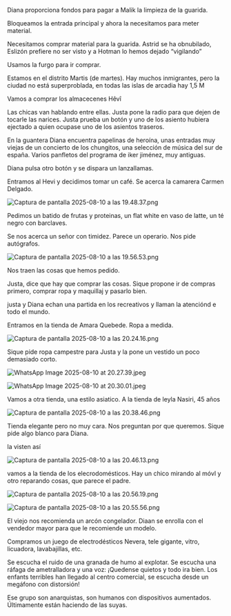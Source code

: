Diana proporciona fondos para pagar a Malik la limpieza de la guarida. 

Bloqueamos la entrada principal y ahora la necesitamos para meter material. 

Necesitamos comprar material para la guarida. Astrid se ha obnubilado, Eslizón prefiere no ser visto y a Hotman lo hemos dejado “vigilando”

Usamos la furgo para ir comprar. 

Estamos en el distrito Martis (de martes). Hay muchos inmigrantes, pero la ciudad no está superproblada, en todas las islas de arcadia hay 1,5 M

Vamos a comprar los almacecenes Hêvî

Las chicas van hablando entre ellas. Justa pone la radio para que dejen de tocarle las narices. Justa prueba un botón y uno de los asiento hubiera ejectado a quien ocupase uno de los asientos traseros. 

En la guantera Diana encuentra papelinas de heroína, unas entradas muy viejas de un concierto de los chungitos, una selección de música del sur de españa. Varios panfletos del programa de iker jiménez, muy antiguas. 

Diana pulsa otro botón y se dispara un lanzallamas. 

Entramos al Hevi y decidimos tomar un café. Se acerca la camarera Carmen Delgado. 

![Captura de pantalla 2025-08-10 a las 19.48.37.png](attachment:a99219f7-0a58-4fb5-90d3-906fba3eed05:Captura_de_pantalla_2025-08-10_a_las_19.48.37.png)

Pedimos un batido de frutas y proteinas, un flat white en vaso de latte, un té negro con barclaves. 

Se nos acerca un señor con timidez. Parece un operario. Nos pide autógrafos. 

![Captura de pantalla 2025-08-10 a las 19.56.53.png](attachment:fe2284a3-9e32-474d-a9f9-868d8b846ae5:Captura_de_pantalla_2025-08-10_a_las_19.56.53.png)

Nos traen las cosas que hemos pedido. 

Justa, dice que hay que comprar las cosas. Sique propone ir de compras primero, comprar ropa y maquillaj y pasarlo bien. 

justa y Diana echan una partida en los recreativos y llaman la atenciónd e todo el mundo. 

Entramos en la tienda de Amara Quebede. Ropa a medida. 

![Captura de pantalla 2025-08-10 a las 20.24.16.png](attachment:a51dcf4f-75a9-41b1-9f22-78ccf901e42d:Captura_de_pantalla_2025-08-10_a_las_20.24.16.png)

Sique pide ropa campestre para Justa y la pone un vestido un poco demasiado corto. 

![WhatsApp Image 2025-08-10 at 20.27.39.jpeg](attachment:1cab6ea2-9d5a-49f6-94e4-d62dba69eb1a:WhatsApp_Image_2025-08-10_at_20.27.39.jpeg)

 

![WhatsApp Image 2025-08-10 at 20.30.01.jpeg](attachment:d1b5d2ba-95da-4d45-a185-9e4ba144d98b:WhatsApp_Image_2025-08-10_at_20.30.01.jpeg)

Vamos a otra tienda, una estilo asiatico. A la tienda de leyla Nasiri, 45 años

![Captura de pantalla 2025-08-10 a las 20.38.46.png](attachment:d1b83f2c-f0b4-408a-813c-e7a10ecd79a5:Captura_de_pantalla_2025-08-10_a_las_20.38.46.png)

Tienda elegante pero no muy cara. Nos preguntan por que queremos. Sique pide algo blanco para Diana. 

la visten así

![Captura de pantalla 2025-08-10 a las 20.46.13.png](attachment:e390f055-f1d4-47d7-9512-b649f75d7c47:Captura_de_pantalla_2025-08-10_a_las_20.46.13.png)

vamos a la tienda de los elecrodomésticos. Hay un chico mirando al móvl y otro reparando cosas, que parece el padre. 

![Captura de pantalla 2025-08-10 a las 20.56.19.png](attachment:79986653-9155-4deb-8f6d-ea065f77190b:Captura_de_pantalla_2025-08-10_a_las_20.56.19.png)

![Captura de pantalla 2025-08-10 a las 20.55.56.png](attachment:f18a779b-9548-4f30-9297-a0db6787bbfb:Captura_de_pantalla_2025-08-10_a_las_20.55.56.png)

El viejo nos recomienda un arcón congelador. Diaan se enrolla con el vendedor mayor para que le recomiende un modelo. 

Compramos un juego de electrodésticos Nevera, tele gigante, vitro, licuadora, lavabajillas, etc. 

Se escucha el ruido de una granada de humo al explotar. Se escucha una ráfaga de ametralladora y una voz: ¡Quedense quietos y todo ira bien. Los enfants terribles han llegado al centro comercial, se escucha desde un megáfono con distorsión! 

Ese grupo son anarquistas, son humanos con dispositivos aumentados. Últimamente están haciendo de las suyas.